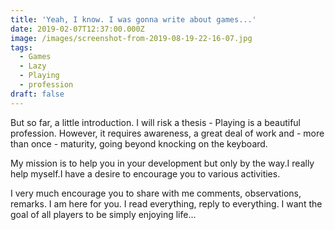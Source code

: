 ```yaml
---
title: 'Yeah, I know. I was gonna write about games...'
date: 2019-02-07T12:37:00.000Z
image: /images/screenshot-from-2019-08-19-22-16-07.jpg
tags:
  - Games
  - Lazy
  - Playing
  - profession
draft: false
---
```

But so far, a little introduction. I will risk a thesis - Playing is a beautiful profession. However, it requires awareness, a great deal of work and - more than once - maturity, going beyond knocking on the keyboard. 

My mission is to help you in your development but only by the way.I really help myself.I have a desire to encourage you to various activities.

I very much encourage you to share with me comments, observations, remarks. I am here for you.  I read everything, reply to everything. I want the goal of all players to be simply enjoying life...
